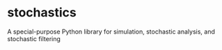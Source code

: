# stochastics
A special-purpose Python library for simulation, stochastic analysis, and stochastic filtering
